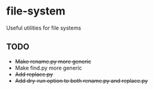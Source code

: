 # file-system

Useful utilities for file systems

## TODO

* ~~Make rename.py more generic~~
* Make find.py more generic
* ~~Add replace.py~~
* ~~Add dry-run option to both rename.py and replace.py~~
